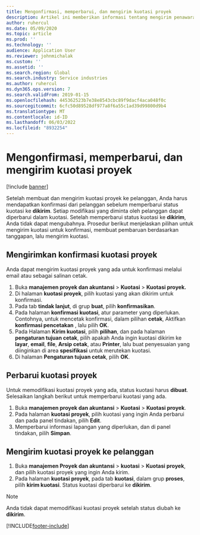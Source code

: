 ```yaml
---
title: Mengonfirmasi, memperbarui, dan mengirim kuotasi proyek
description: Artikel ini memberikan informasi tentang mengirim penawaran kepada pelanggan untuk konfirmasi, memodifikasi berdasarkan umpan balik, dan kemudian mengirim ulang kutipan.
author: ruhercul
ms.date: 05/09/2020
ms.topic: article
ms.prod: ''
ms.technology: ''
audience: Application User
ms.reviewer: johnmichalak
ms.custom: ''
ms.assetid: ''
ms.search.region: Global
ms.search.industry: Service industries
ms.author: ruhercul
ms.dyn365.ops.version: 7
ms.search.validFrom: 2019-01-15
ms.openlocfilehash: 445362523b7e38e8543cbc89f9dacf4aca048f0c
ms.sourcegitcommit: 6cfc50d89528df977a8f6a55c1ad39d99800d9b4
ms.translationtype: MT
ms.contentlocale: id-ID
ms.lasthandoff: 06/03/2022
ms.locfileid: "8932254"
---
```

# <a name="confirm-update-and-send-a-project-quotation"></a>Mengonfirmasi, memperbarui, dan mengirim kuotasi proyek

[!include [banner](../includes/banner.md)]

Setelah membuat dan mengirim kuotasi proyek ke pelanggan, Anda harus mendapatkan konfirmasi dari pelanggan sebelum memperbarui status kuotasi ke **dikirim**. Setiap modifikasi yang diminta oleh pelanggan dapat diperbarui dalam kuotasi. Setelah memperbarui status kuotasi ke **dikirim**, Anda tidak dapat mengubahnya. Prosedur berikut menjelaskan pilihan untuk mengirim kuotasi untuk konfirmasi, membuat pembaruan berdasarkan tanggapan, lalu mengirim kuotasi.

## <a name="send-a-project-quotation-confirmation"></a>Mengirimkan konfirmasi kuotasi proyek  

Anda dapat mengirim kuotasi proyek yang ada untuk konfirmasi melalui email atau sebagai salinan cetak. 

1. Buka **manajemen proyek dan akuntansi** > **Kuotasi** > **Kuotasi proyek.** 
2. Di halaman **kuotasi proyek**, pilih kuotasi yang akan dikirim untuk konfirmasi. 
3. Pada tab **tindak lanjut**, di grup **buat**, pilih **konfirmasikan**. 
4. Pada halaman **konfirmasi kuotasi**, atur parameter yang diperlukan. Contohnya, untuk mencetak konfirmasi, dalam pilihan **cetak**, Aktifkan **konfirmasi pencetakan** , lalu pilih **OK**.
5. Pada Halaman **Kirim kuotasi**, pilih **pilihan**, dan pada halaman **pengaturan tujuan cetak**, pilih apakah Anda ingin kuotasi dikirim ke **layar**, **email**, **file**, **Arsip cetak**, atau **Printer**, lalu buat penyesuaian yang diinginkan di area **spesifikasi** untuk merutekan kuotasi.
6. Di halaman **Pengaturan tujuan cetak**, pilih **OK**.  

## <a name="update-a-project-quotation"></a>Perbarui kuotasi proyek

Untuk memodifikasi kuotasi proyek yang ada, status kuotasi harus **dibuat**. Selesaikan langkah berikut untuk memperbarui kuotasi yang ada. 

1. Buka **manajemen proyek dan akuntansi** > **Kuotasi** > **Kuotasi proyek**.
2. Pada halaman **kuotasi proyek**, pilih kuotasi yang ingin Anda perbarui dan pada panel tindakan, pilih **Edit**.
3. Memperbarui informasi lapangan yang diperlukan, dan di panel tindakan, pilih **Simpan**.  

## <a name="send-a-project-quotation-to-a-customer"></a>Mengirim kuotasi proyek ke pelanggan 

1. Buka **manajemen Proyek dan akuntansi** > **kuotasi** > **Kuotasi proyek**, dan pilih kuotasi proyek yang ingin Anda kirim.
2. Pada halaman **kuotasi proyek**, pada tab **kuotasi**, dalam grup **proses**, pilih **kirim kuotasi**. Status kuotasi diperbarui ke **dikirim**.

> [!NOTE]
> Anda tidak dapat memodifikasi kuotasi proyek setelah status diubah ke **dikirim**.


[!INCLUDE[footer-include](../includes/footer-banner.md)]
